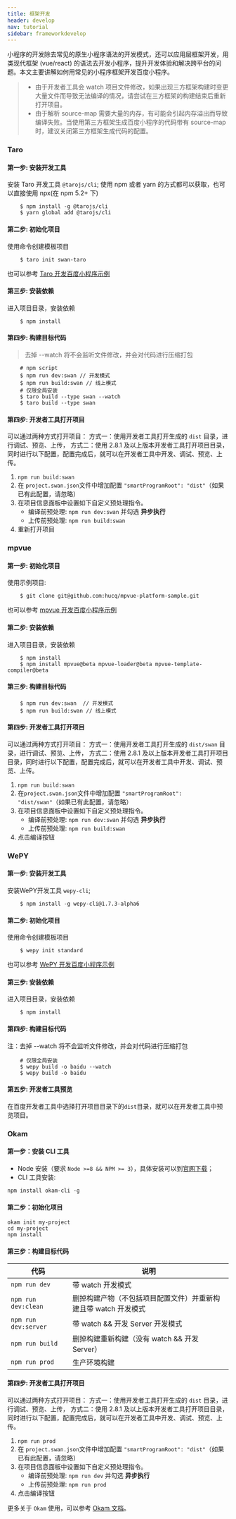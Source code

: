 ```yaml
---
title: 框架开发
header: develop
nav: tutorial
sidebar: frameworkdevelop
---
```


 
小程序的开发除去常见的原生小程序语法的开发模式，还可以应用层框架开发，用类现代框架 (vue/react) 的语法去开发小程序，提升开发体验和解决跨平台的问题。本文主要讲解如何用常见的小程序框架开发百度小程序。

>  * 由于开发者工具会 watch 项目文件修改，如果出现三方框架构建时变更大量文件而导致无法编译的情况，请尝试在三方框架的构建结束后重新打开项目。
>  * 由于解析 source-map 需要大量的内存，有可能会引起内存溢出而导致编译失败。当使用第三方框架生成百度小程序的代码带有 source-map 时，建议关闭第三方框架生成代码的配置。

### Taro

#### 第一步: 安装开发工具
安装 Taro 开发工具 `@tarojs/cli`;
使用 npm 或者 yarn 的方式都可以获取，也可以直接使用 npx(在 npm 5.2+ 下)

```
	$ npm install -g @tarojs/cli
	$ yarn global add @tarojs/cli

```

#### 第二步: 初始化项目
使用命令创建模板项目

```
	$ taro init swan-taro
```

也可以参考 [Taro 开发百度小程序示例](https://github.com/zhengjiaqi/taro-demo-swan)

#### 第三步: 安装依赖
进入项目目录，安装依赖

```
	$ npm install
```

#### 第四步: 构建目标代码

> 去掉 --watch 将不会监听文件修改，并会对代码进行压缩打包

```
	# npm script
	$ npm run dev:swan // 开发模式
	$ npm run build:swan // 线上模式
	# 仅限全局安装
	$ taro build --type swan --watch
	$ taro build --type swan
```

#### 第四步: 开发者工具打开项目
可以通过两种方式打开项目：
方式一：使用开发者工具打开生成的 `dist` 目录，进行调试、预览、上传，
方式二：使用 2.8.1 及以上版本开发者工具打开项目目录，同时进行以下配置，配置完成后，就可以在开发者工具中开发、调试、预览、上传。

1. `npm run build:swan`
2. 在 `project.swan.json`文件中增加配置 `"smartProgramRoot": "dist"`（如果已有此配置，请忽略）
3. 在项目信息面板中设置如下自定义预处理指令。
	- 编译前预处理: `npm run dev:swan` 并勾选 **异步执行**
	- 上传前预处理: `npm run build:swan`
4. 重新打开项目

### mpvue

#### 第一步: 初始化项目
使用示例项目:

```
	$ git clone git@github.com:hucq/mpvue-platform-sample.git
```

也可以参考 [mpvue 开发百度小程序示例](https://github.com/zhengjiaqi/mpvue-demo-swan)

#### 第二步: 安装依赖
进入项目目录，安装依赖

```
	$ npm install
	$ npm install mpvue@beta mpvue-loader@beta mpvue-template-compiler@beta
```

#### 第三步: 构建目标代码

```
	$ npm run dev:swan  // 开发模式
	$ npm run build:swan // 线上模式
```

#### 第四步: 开发者工具打开项目
可以通过两种方式打开项目：
方式一：使用开发者工具打开生成的 `dist/swan` 目录，进行调试、预览、上传，
方式二：使用 2.8.1 及以上版本开发者工具打开项目目录，同时进行以下配置，配置完成后，就可以在开发者工具中开发、调试、预览、上传。

1. `npm run build:swan`
2. 在`project.swan.json`文件中增加配置 `"smartProgramRoot": "dist/swan"`（如果已有此配置，请忽略）
3. 在项目信息面板中设置如下自定义预处理指令。
	- 编译前预处理: `npm run dev:swan` 并勾选 **异步执行**
	- 上传前预处理: `npm run build:swan`
4. 点击编译按钮

### WePY

#### 第一步: 安装开发工具
安装WePY开发工具 `wepy-cli`;

```
	$ npm install -g wepy-cli@1.7.3-alpha6

```

#### 第二步: 初始化项目
使用命令创建模板项目

```
	$ wepy init standard
```
也可以参考 [WePY 开发百度小程序示例](https://github.com/qianliu013/swan-wepy-todo-demo)

#### 第三步: 安装依赖
进入项目目录，安装依赖

```
	$ npm install
```

#### 第四步: 构建目标代码

注：去掉 --watch 将不会监听文件修改，并会对代码进行压缩打包

```
	# 仅限全局安装
	$ wepy build -o baidu --watch
	$ wepy build -o baidu
```

#### 第五步: 开发者工具预览
在百度开发者工具中选择打开项目目录下的`dist`目录，就可以在开发者工具中预览项目。

### Okam

#### 第一步：安装 CLI 工具

* Node 安装（要求 `Node >=8 && NPM >= 3`），具体安装可以到[官网下载](https://nodejs.org)；
* CLI 工具安装:
 ```
 npm install okam-cli -g
 ```

#### 第二步：初始化项目

```shell
okam init my-project
cd my-project
npm install
```

#### 第三步：构建目标代码

|代码|说明|
|--|--|
| `npm run dev`| 带 watch 开发模式|
|`npm run dev:clean`| 删掉构建产物（不包括项目配置文件）并重新构建且带 watch 开发模式|
|`npm run dev:server`|带 watch && 开发 Server 开发模式|
|`npm run build`| 删掉构建重新构建（没有 watch && 开发 Server）|
|`npm run prod`| 生产环境构建|

#### 第四步: 开发者工具打开项目
可以通过两种方式打开项目：
方式一：使用开发者工具打开生成的 `dist` 目录，进行调试、预览、上传，
方式二：使用 2.8.1 及以上版本开发者工具打开项目目录，同时进行以下配置，配置完成后，就可以在开发者工具中开发、调试、预览、上传。

1. `npm run prod`
2. 在 `project.swan.json`文件中增加配置 `"smartProgramRoot": "dist"`（如果已有此配置，请忽略）
3. 在项目信息面板中设置如下自定义预处理指令。
	- 编译前预处理: `npm run dev` 并勾选 **异步执行**
	- 上传前预处理: `npm run prod`
4. 点击编译按钮

更多关于 `Okam` 使用，可以参考 [Okam 文档](https://ecomfe.github.io/okam)。













